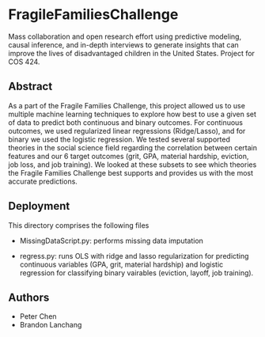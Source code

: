 # FragileFamiliesChallenge
Mass collaboration and open research effort using predictive modeling, causal inference, and in-depth interviews to generate insights that can improve the lives of disadvantaged children in the United States. Project for COS 424.

Abstract
----------------------------------------------
As a part of the Fragile Families Challenge, this project allowed us to use multiple machine learning techniques to explore how best to use a given set of data to predict both continuous and binary outcomes. For continuous outcomes, we used regularized linear regressions (Ridge/Lasso), and for binary we used the logistic regression. We tested several supported theories in the social science field regarding the correlation between certain features and our 6 target outcomes (grit, GPA, material hardship, eviction, job loss, and job training). We looked at these subsets to see which theories the Fragile Families Challenge best supports and provides us with the most accurate predictions.

Deployment
----------------------------------------------
This directory comprises the following files

- MissingDataScript.py: performs missing data imputation

- regress.py: runs OLS with ridge and lasso regularization for predicting continuous variables (GPA, grit, material hardship) and logistic regression for classifying binary vairables (eviction, layoff, job training).

Authors
----------------------------------------------
- Peter Chen
- Brandon Lanchang
